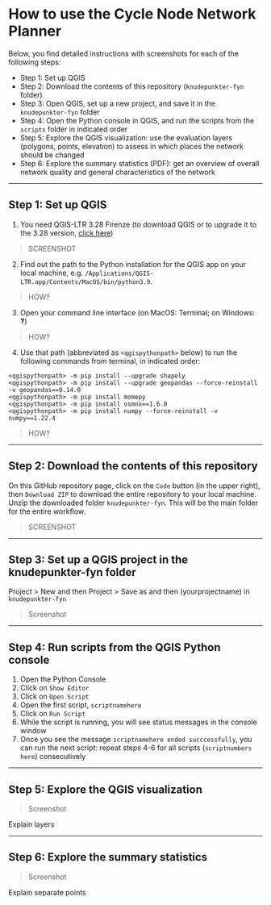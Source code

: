 # How to use the Cycle Node Network Planner

Below, you find detailed instructions with screenshots for each of the following steps:

* Step 1: Set up QGIS
* Step 2: Download the contents of this repository (`knudepunkter-fyn` folder)
* Step 3: Open QGIS, set up a new project, and save it in the `knudepunkter-fyn` folder
* Step 4: Open the Python console in QGIS, and run the scripts from the `scripts` folder in indicated order
* Step 5: Explore the QGIS visualization: use the evaluation layers (polygons, points, elevation) to assess in which places the network should be changed 
* Step 6: Explore the summary statistics (PDF): get an overview of overall network quality and general characteristics of the network 

***

## Step 1: Set up QGIS

1. You need QGIS-LTR 3.28 Firenze (to download QGIS or to upgrade it to the 3.28 version, [click here](https://www.qgis.org/en/site/forusers/download.html))  

> SCREENSHOT

2. Find out the path to the Python installation for the QGIS app on your local machine, e.g. `/Applications/QGIS-LTR.app/Contents/MacOS/bin/python3.9`.

> HOW? 

3. Open your command line interface (on MacOS: Terminal; on Windows: **?**)

> HOW?

4. Use that path (abbreviated as `<qgispythonpath>` below) to run the following commands from terminal, in indicated order:  

```
<qgispythonpath> -m pip install --upgrade shapely  
<qgispythonpath> -m pip install --upgrade geopandas --force-reinstall -v geopandas==0.14.0
<qgispythonpath> -m pip install momepy
<qgispythonpath> -m pip install osmnx==1.6.0
<qgispythonpath> -m pip install numpy --force-reinstall -v numpy==1.22.4
```

> HOW?

***

## Step 2: Download the contents of this repository

On this GitHub repository page, click on the `Code` button (in the upper right), then `Download ZIP` to download the entire repository to your local machine. Unzip the downloaded folder `knudepunkter-fyn`. This will be the main folder for the entire workflow.

> SCREENSHOT

***

## Step 3: Set up a QGIS project in the knudepunkter-fyn folder

Project > New and then Project > Save as and then (yourprojectname) in `knudepunkter-fyn`

> Screenshot

***

## Step 4: Run scripts from the QGIS Python console

1. Open the Python Console 
2. Click on `Show Editor`
3. Click on `Open Script`
4. Open the first script, `scriptnamehere`
5. Click on `Run Script`
6. While the script is running, you will see status messages in the console window
7. Once you see the message `scriptnamehere ended succcessfully`, you can run the next script: repeat steps 4-6 for all scripts (`scriptnumbers here`) consecutively

***

## Step 5: Explore the QGIS visualization

> Screenshot

Explain layers

***

## Step 6: Explore the summary statistics

> Screenshot

Explain separate points